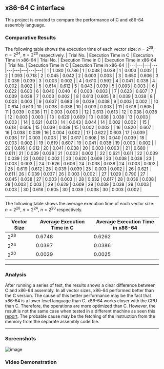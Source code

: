 ## x86-64 C interface
This project is created to compare the performance of C and x86-64 assembly language.

### Comparative Results
The following table shows the execution time of each vector size: $n = 2^{28}$, $n = 2^{24}$, $n = 2^{20}$ respectively.
| Trial No. | Execution Time in C | Execution Time in x86-64 | Trial No. | Execution Time in C | Execution Time in x86-64 | Trial No. | Execution Time in C | Execution Time in x86-64 |
|---|---|---|---|---|---|---|---|---|
| 1 | 1.080 | 0.786 | 1 | 0.038 | 0.038 | 1 | 0.003 | 0.002 |
| 2 | 1.093 | 0.718 | 2 | 0.045 | 0.042 | 2 | 0.003 | 0.003 |
| 3 | 0.650 | 0.606 | 3 | 0.039 | 0.039 | 3 | 0.003 | 0.002 |
| 4 | 0.610 | 0.592 | 4 | 0.041 | 0.038 | 4 | 0.002 | 0.002 |
| 5 | 0.614 | 0.612 | 5 | 0.043 | 0.039 | 5 | 0.003 | 0.003 |
| 6 | 0.622 | 0.600 | 6 | 0.040 | 0.040 | 6 | 0.003 | 0.003 |
| 7 | 0.623 | 0.607 | 7 | 0.039 | 0.038 | 7 | 0.003 | 0.002 |
| 8 | 0.613 | 0.605 | 8 | 0.039 | 0.038 | 8 | 0.003 | 0.003 |
| 9 | 0.637 | 0.683 | 9 | 0.039 | 0.038 | 9 | 0.003 | 0.002 |
| 10 | 0.614 | 0.613 | 10 | 0.038 | 0.038 | 10 | 0.003 | 0.003 |
| 11 | 0.619 | 0.605 | 11 | 0.039 | 0.038 | 11 | 0.003 | 0.003 |
| 12 | 0.613 | 0.613 | 12 | 0.038 | 0.038 | 12 | 0.003 | 0.003 |
| 13 | 0.629 | 0.609 | 13 | 0.038 | 0.038 | 13 | 0.003 | 0.003 |
| 14 | 0.621 | 0.613 | 14 | 0.043 | 0.044 | 14 | 0.002 | 0.002 |
| 15 | 0.618 | 0.606 | 15 | 0.039 | 0.038 | 15 | 0.002 | 0.002 |
| 16 | 0.820 | 0.607 | 16 | 0.038 | 0.039 | 16 | 0.004 | 0.002 |
| 17 | 0.622 | 0.603 | 17 | 0.039 | 0.038 | 17 | 0.003 | 0.003 |
| 18 | 0.617 | 0.608 | 18 | 0.040 | 0.039 | 18 | 0.003 | 0.002 |
| 19 | 0.619 | 0.607 | 19 | 0.041 | 0.038 | 19 | 0.003 | 0.002 |
| 20 | 0.616 | 0.612 | 20 | 0.041 | 0.038 | 20 | 0.003 | 0.003 |
| 21 | 0.680 | 0.611 | 21 | 0.039 | 0.038 | 21 | 0.003 | 0.002 |
| 22 | 0.621 | 0.611 | 22 | 0.039 | 0.039 | 22 | 0.002 | 0.002 |
| 23 | 0.620 | 0.609 | 23 | 0.038 | 0.038 | 23 | 0.003 | 0.003 |
| 24 | 0.626 | 0.606 | 24 | 0.038 | 0.038 | 24 | 0.003 | 0.003 |
| 25 | 0.619 | 0.612 | 25 | 0.039 | 0.039 | 25 | 0.003 | 0.002 |
| 26 | 0.621 | 0.611 | 26 | 0.039 | 0.037 | 26 | 0.003 | 0.002 |
| 27 | 1.029 | 0.790 | 27 | 0.045 | 0.038 | 27 | 0.003 | 0.003 |
| 28 | 0.632 | 0.617 | 28 | 0.039 | 0.038 | 28 | 0.003 | 0.003 |
| 29 | 0.629 | 0.609 | 29 | 0.039 | 0.038 | 29 | 0.003 | 0.003 |
| 30 | 0.618 | 0.605 | 30 | 0.039 | 0.038 | 30 | 0.003 | 0.002 |

---
The following table shows the average execution time of each vector size: $n = 2^{28}$, $n = 2^{24}$, $n = 2^{20}$ respectively.

| Vector Size | Average Execution Time in C | Average Execution Time in x86-64 |
|---|---|---|
| $2^{28}$ | 0.6748 | 0.6262 |
| $2^{24}$ | 0.0397 | 0.0386 |
| $2^{20}$ | 0.0029 | 0.0025 |

---
### Analysis
After running a series of test, the results shows a clear difference between C and x86-64 assembly. In all vector sizes, x86-64 performed better than the C version.
The cause of this better performance may be the fact that x86-64 is a lower level language than C. x86-64 works closer with the CPU than C. Therefore, the operations are more optimized than C.
However, the result is not the same case when tested in a different machine as seen this [report](https://docs.google.com/document/d/1ukZxdZWP0r6hB3OceCpBOVEX-klCIu30kQRAMjo-IMo/edit?usp=sharing). 
The probable cause may be the fetching of the instruction from the memory from the separate assembly code file.

---
### Screenshots
![image](https://github.com/user-attachments/assets/020a7d91-6400-43b3-a773-f3a2b23ce798)

### Video Demonstration

